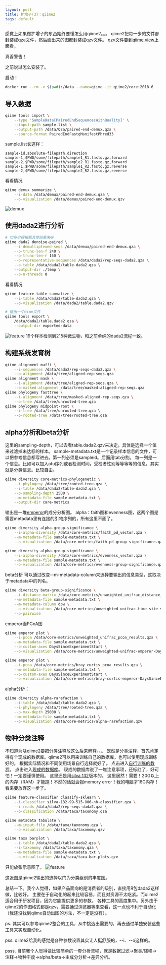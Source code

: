 ```yaml
---
layout: post
title: 扩增子(3)：qiime2
tags: default
---
```

感觉上如果做扩增子的东西始终要懂怎么用qiime2。。。
qiime2把每一步的文件都封装成qza文件，然后画出来的图都封装成qzv文件。
qzv文件要到[qiime view](https://view.qiime2.org/)上面看。

真香警告！

之前说过怎么安装了。

启动！
```bash
docker run --rm -v $(pwd):/data --name=qiime -it qiime2/core:2018.6
```

导入数据
---
```bash
qiime tools import \
	--type 'SampleData[PairedEndSequencesWithQuality]' \
	--input-path sample.list \
	--output-path /data/Qza/paired-end-demux.qza \
	--source-format PairedEndFastqManifestPhred33
```
sample.list长这样：
```
sample-id,absolute-filepath,direction
sample-1,$PWD/some/filepath/sample1_R1.fastq.gz,forward
sample-2,$PWD/some/filepath/sample2_R1.fastq.gz,forward
sample-1,$PWD/some/filepath/sample1_R2.fastq.gz,reverse
sample-2,$PWD/some/filepath/sample2_R2.fastq.gz,reverse
```
看看情况
```bash
qiime demux summarize \
	--i-data /data/demux/paired-end-demux.qza \
	--o-visualization /data/demux/paired-end-demux.qzv
```
![demux](https://raw.githubusercontent.com/pzweuj/pzweuj.github.io/master/downloads/images/qiime2-demux.PNG)

使用dada2进行分析
---
```bash
# 切多少得根据具体结果来呀
qiime dada2 denoise-paired \
	--i-demultiplexed-seqs /data/demux/paired-end-demux.qza \
	--p-trunc-len-f 240 \
	--p-trunc-len-r 160 \
	--o-representative-sequences /data/dada2/rep-seqs-dada2.qza \
	--o-table /data/dada2/table-dada2.qza \
	--output-dir ./temp \
	--p-n-threads 8
```
看看情况
```bash
qiime feature-table summatize \
	--i-table /data/dada2/table-dada2.qza \
	--o-visualization /data/dada2/table.dada2.qzv

# 输出一个biom文件
qiime tools export \
	/data/dada2/table.dada2.qza \
	--output-dir exported-data
```
![feature](https://raw.githubusercontent.com/pzweuj/pzweuj.github.io/master/downloads/images/qiime2-dada2-feature.PNG)
19个样本检测到215种微生物，和之前单纯的dada2流程一致。

构建系统发育树
---
```bash
qiime alignment mafft \
	--i-sequences /data/dada2/rep-seqs-dada2.qza \
	--o-alignment /data/tree/aligned-rep-seqs.qza
qiime alignment mask \
	--i-alignment /data/tree/aligned-rep-seqs.qza \
	--o-masked-alignment /data/tree/masked-aligned-rep-seqs.qza
qiime phylogeny fasttree \
	--i-alignment /data/tree/masked-aligned-rep-seqs.qza \
	--o-tree /data/tree/unrooted-tree.qza
qiime phylogeny midpoint-root \
	--i-tree /data/tree/unrooted-tree.qza \
	--o-rooted-tree /data/tree/rooted-tree.qza
```

alpha分析和beta分析
---
这里的sampling-depth，可以去看table.dada2.qzv来决定。具体是选择一个值来过滤掉未达标的样本。
sample-metadata.txt是一个记录样本信息的文件，可以把参考信息都写进去。第一列必须是sampleid。后面用tab分割。
每一列是一个信息。比如可以加入otu序列或者检测时间，受检者性别等等等等的信息。其实就是分类信息。比较自由。
```bash
qiime diversity core-metrics-phylogenetic \
	--i-phylogeny /data/tree/rooted-tree.qza \
	--i-table /data/dada2/table-dada2.qza \
	--p-sampling-depth 2500 \
	--m-metadata-file sample-metadata.txt \
	--output-dir core-metrics
```
输出是一堆[emperor](https://biocore.github.io/emperor/)的成分分析图。
alpha：faith图和evenness图，这两个图是需要metadata里有连接的引物序列的，所有这里不画了。
```bash
qiime diversity alpha-group-significance \
	--i-alpha-diversity /data/core-metrics/faith_pd_vector.qza \
	--m-metadata-file sample-metadata.txt \
	--o-visualization /data/core-metrics/faith-pd-group-significance.qzv

qiime diversity alpha-group-significance \
	--i-alpha-diversity /data/core-metrics/evenness_vector.qza \
	--m-metadata-file sample-metadata.txt \
	--o-visualization /data/core-metrics/evenness-group-significance.qzv
```

beta分析
可以通过改变--m-metadata-column来选择要输出的信息类型，这取决于metadata中的列名。
```bash
qiime diversity beta-group-significance \
	--i-distance-matrix /data/core-metrics/unweighted_unifrac_distance_matrix.qza \
	--m-metadata-file sample-metadata.txt \
	--m-metadata-column dpw \
	--o-visualization /data/core-metrics/unweighted-unifrac-time-site-significance.qzv \
	--p-pairwise
```

emperor画PCoA图
```bash
qiime emperor plot \
	--i-pcoa /data/core-metrics/unweighted_unifrac_pcoa_results.qza \
	--m-metadata-file sample-metadata.txt \
	--p-custom-axes DaysSinceExperimentStart \
	--o-visualization /data/core-metrics/unweighted-unifrac-emperor-DaysSinceExperimentStart.qzv

qiime emperor plot \
	--i-pcoa /data/core-metrics/bray_curtis_pcoa_results.qza \
	--m-metadata-file sample-metadata.txt \
	--p-custom-axes DaysSinceExperimentStart \
	--o-visualization /data/core-metrics/bray-curtis-emperor-DaysSinceExperimentStart.qzv
```

alpha分析：
```bash
qiime diversity alpha-rarefaction \
	--i-table /data/dada2/table.dada2.qza \
	--i-phylogeny /data/tree/rooted-tree.qza \
	--p-max-depth 25000 \
	--m-metadata-file sample-metadata.txt \
	--o-visualization /data/core-metrics/alpha-rarefaction.qzv
```

物种分类注释
---
不知道为啥qiime2要把分类注释放这么后来解释。。。
既然是分类注释，首先肯定得有个现成的数据库。qiime2可以用来训练自己的数据库，也可以使用现成训练好的。
根据实际情况和不同使用场景自行选择就好了。
点击进入[自行训练的教程](https://docs.qiime2.org/2018.6/tutorials/feature-classifier/)。
点击进入[现成的数据库](https://docs.qiime2.org/2018.6/data-resources/)。
现成的数据库说了一堆注意事项，还标红了，好可怕！一定要谨慎使用。
这里还是用[silva 132](https://data.qiime2.org/2018.6/common/silva-132-99-nb-classifier.qza)版本的。
这里居然！需要！20G以上的内存（RAM）才能跑！不然的话就会报memory error！我的电脑才16G内存！看来要放弃这一步了。
```bash
qiime feature-classifier classify-sklearn \
	--i-classifier silva-132-99-515-806-nb-classifier.qza \
	--i-reads /data/dada2/rep-seqs-dada2.qza \
	--o-classification /data/taxa/taxonomy.qza

qiime metadata tabulate \
	--m-input-file /data/taxa/taxonomy.qza \
	--o-visualization /data/taxa/taxonomy.qzv

qiime taxa barplot \
	--i-table /data/dada2/table-dada2.qza \
	--i-taxonomy /data/taxa/taxonomy.qza \
	--m-metadata-file sample-metadata.txt \
	--o-visualization /data/taxa/taxa-bar-plots.qzv
```
只能放张示意图了。
![feature](https://raw.githubusercontent.com/pzweuj/pzweuj.github.io/master/downloads/images/qiime2-dada2-taxabar.PNG)

这张图是qiime2输出的选择以门为分类组别的丰度图。


总结一下。我个人觉得，如果产品面向的是消费者的级别，直接用R包dada2这样做，比较好。
主要在于自动化的起来比较容易，而且对资源不太吃紧。而qiime2适合用于研发项目，因为它能提供更多的参数。
各种工具的高度集中。另外由于qiime2的作图格式都是qzv，需要通过浏览器等来查看，这一点也不利于自动化（我还没找到qiime自动出图的方法，不一定是没有）。

ps. 其实可以参考qiime2整合的工具，从中挑选出需要的，再去通过单独安装这些工具来实现自动化。

pss. qiime2给我的感觉是各种参数设置其实让人挺舒服的，--i、--o这样的。

psss. 目前我个人觉得做比较简单的一套分析流程，就是数据过滤→聚类/降噪→注释→物种丰度→alpha/beta→主成分分析→差异分析。

[-_-]:又水了一篇。